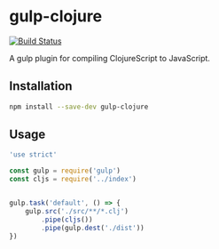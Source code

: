 # gulp-clojure
[![Build Status](https://travis-ci.org/agconti/gulp-clojure.svg)](https://travis-ci.org/agconti/gulp-clojure)

A gulp plugin for compiling ClojureScript to JavaScript.

## Installation

```bash
npm install --save-dev gulp-clojure
```

## Usage

```js
'use strict'

const gulp = require('gulp')
const cljs = require('../index')


gulp.task('default', () => {
    gulp.src('./src/**/*.clj')
        .pipe(cljs())
        .pipe(gulp.dest('./dist'))
})
```
